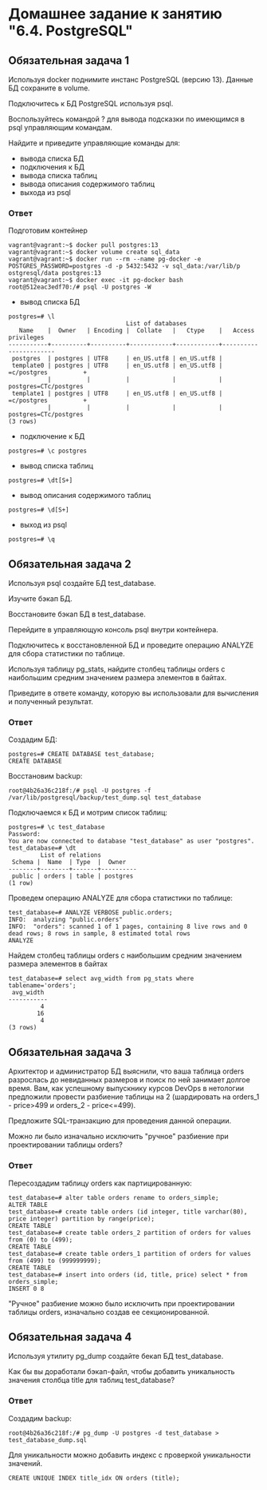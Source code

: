 # Домашнее задание к занятию "6.4. PostgreSQL"

## Обязательная задача 1
Используя docker поднимите инстанс PostgreSQL (версию 13). Данные БД сохраните в volume.

Подключитесь к БД PostgreSQL используя psql.

Воспользуйтесь командой \? для вывода подсказки по имеющимся в psql управляющим командам.

Найдите и приведите управляющие команды для:

- вывода списка БД
- подключения к БД
- вывода списка таблиц
- вывода описания содержимого таблиц
- выхода из psql

### Ответ
Подготовим контейнер
```
vagrant@vagrant:~$ docker pull postgres:13
vagrant@vagrant:~$ docker volume create sql_data
vagrant@vagrant:~$ docker run --rm --name pg-docker -e POSTGRES_PASSWORD=postgres -d -p 5432:5432 -v sql_data:/var/lib/p
ostgresql/data postgres:13
vagrant@vagrant:~$ docker exec -it pg-docker bash
root@512eac3edf70:/# psql -U postgres -W
```
- вывод списка БД
```
postgres=# \l
                                 List of databases
   Name    |  Owner   | Encoding |  Collate   |   Ctype    |   Access privileges
-----------+----------+----------+------------+------------+-----------------------
 postgres  | postgres | UTF8     | en_US.utf8 | en_US.utf8 |
 template0 | postgres | UTF8     | en_US.utf8 | en_US.utf8 | =c/postgres          +
           |          |          |            |            | postgres=CTc/postgres
 template1 | postgres | UTF8     | en_US.utf8 | en_US.utf8 | =c/postgres          +
           |          |          |            |            | postgres=CTc/postgres
(3 rows)
```
- подключениe к БД
```
postgres=# \c postgres
```
- вывод списка таблиц
```
postgres=# \dt[S+]
```
- вывод описания содержимого таблиц
```
postgres=# \d[S+]
```
- выход из psql
```
postgres=# \q
```
## Обязательная задача 2
Используя psql создайте БД test_database.

Изучите бэкап БД.

Восстановите бэкап БД в test_database.

Перейдите в управляющую консоль psql внутри контейнера.

Подключитесь к восстановленной БД и проведите операцию ANALYZE для сбора статистики по таблице.

Используя таблицу pg_stats, найдите столбец таблицы orders с наибольшим средним значением размера элементов в байтах.

Приведите в ответе команду, которую вы использовали для вычисления и полученный результат.

### Ответ
Создадим БД:
```
postgres=# CREATE DATABASE test_database;
CREATE DATABASE
```
Восстановим backup:
```
root@4b26a36c218f:/# psql -U postgres -f /var/lib/postgresql/backup/test_dump.sql test_database
```
Подключаемся к БД и мотрим список таблиц:
```
postgres=# \c test_database
Password:
You are now connected to database "test_database" as user "postgres".
test_database=# \dt
         List of relations
 Schema |  Name  | Type  |  Owner
--------+--------+-------+----------
 public | orders | table | postgres
(1 row)
```
Проведем операцию ANALYZE для сбора статистики по таблице:
```
test_database=# ANALYZE VERBOSE public.orders;
INFO:  analyzing "public.orders"
INFO:  "orders": scanned 1 of 1 pages, containing 8 live rows and 0 dead rows; 8 rows in sample, 8 estimated total rows
ANALYZE
```
Найдем столбец таблицы orders с наибольшим средним значением размера элементов в байтах
```
test_database=# select avg_width from pg_stats where tablename='orders';
 avg_width
-----------
         4
        16
         4
(3 rows)
```
## Обязательная задача 3

Архитектор и администратор БД выяснили, что ваша таблица orders разрослась до невиданных размеров и поиск по ней занимает долгое время. Вам, как успешному выпускнику курсов DevOps в нетологии предложили провести разбиение таблицы на 2 (шардировать на orders_1 - price>499 и orders_2 - price<=499).

Предложите SQL-транзакцию для проведения данной операции.

Можно ли было изначально исключить "ручное" разбиение при проектировании таблицы orders?

### Ответ
Пересоздадим таблицу orders как партицированную:
```
test_database=# alter table orders rename to orders_simple;
ALTER TABLE
test_database=# create table orders (id integer, title varchar(80), price integer) partition by range(price);
CREATE TABLE
test_database=# create table orders_2 partition of orders for values from (0) to (499);
CREATE TABLE
test_database=# create table orders_1 partition of orders for values from (499) to (999999999);
CREATE TABLE
test_database=# insert into orders (id, title, price) select * from orders_simple;
INSERT 0 8
```
"Ручное" разбиение можно было исключить при проектировании таблицы orders, изначально создав ее секционированной.
## Обязательная задача 4
Используя утилиту pg_dump создайте бекап БД test_database.

Как бы вы доработали бэкап-файл, чтобы добавить уникальность значения столбца title для таблиц test_database?
### Ответ
Создадим backup:
```
root@4b26a36c218f:/# pg_dump -U postgres -d test_database > test_database_dump.sql
```
Для уникальности можно добавить индекс с проверкой уникальности значений.
```
CREATE UNIQUE INDEX title_idx ON orders (title);
```